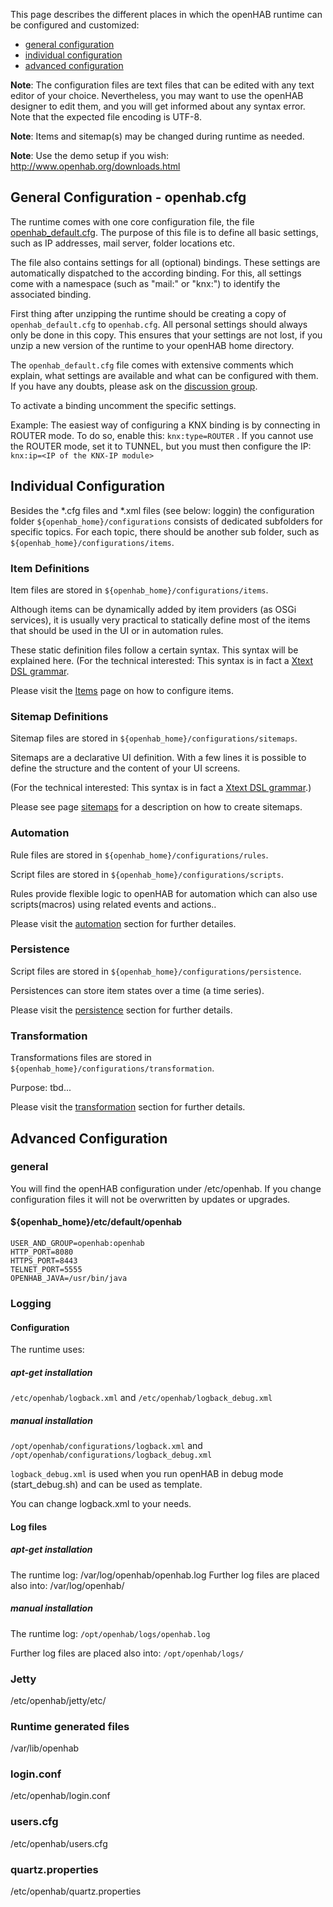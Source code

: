This page describes the different places in which the openHAB runtime can be configured and customized:
* [general configuration](Configuring-the-openHAB-runtime#general-configuration)
* [individual configuration](Configuring-the-openHAB-runtime#individual-configuration)  
* [advanced configuration](Configuring-the-openHAB-runtime#advanced-configuration)


**Note**: The configuration files are text files that can be edited with any text editor of your choice. Nevertheless, you may want to use the openHAB designer to edit them, and you will get informed about any syntax error. Note that the expected file encoding is UTF-8.

**Note**: Items and sitemap(s) may be changed during runtime as needed.

**Note**: Use the demo setup if you wish: http://www.openhab.org/downloads.html

## General Configuration - openhab.cfg

The runtime comes with one core configuration file, the file [openhab_default.cfg](https://github.com/openhab/openhab/blob/1.8/distribution/openhabhome/configurations/openhab_default.cfg).
The purpose of this file is to define all basic settings, such as IP addresses, mail server, folder locations etc.

The file also contains settings for all (optional) bindings. These settings are automatically dispatched to the according binding. For this, all settings come with a namespace (such as "mail:" or "knx:") to identify the associated binding.

First thing after unzipping the runtime should be creating a copy of `openhab_default.cfg` to `openhab.cfg`. All personal settings should always only be done in this copy. This ensures that your settings are not lost, if you unzip a new version of the runtime to your openHAB home directory.

The `openhab_default.cfg` file comes with extensive comments which explain, what settings are available and what can be configured with them. If you have any doubts, please ask on the [discussion group](https://community.openhab.org/).

To activate a binding uncomment the specific settings. 

Example:
The easiest way of configuring a KNX binding is by connecting in ROUTER mode. To do so, enable this: `knx:type=ROUTER` . If you cannot use the ROUTER mode, set it to TUNNEL, but you must then configure the IP: `knx:ip=<IP of the KNX-IP module>`

## Individual Configuration
Besides the *.cfg files and *.xml files (see below: loggin) the configuration folder `${openhab_home}/configurations` consists of dedicated subfolders for specific topics. For each topic, there should be another sub folder, such as `${openhab_home}/configurations/items`.



### Item Definitions
Item files are stored in `${openhab_home}/configurations/items`.

Although items can be dynamically added by item providers (as OSGi services), it is usually very practical to statically define most of the items that should be used in the UI or in automation rules. 

These static definition files follow a certain syntax. This syntax will be explained here. (For the technical interested: This syntax is in fact a [Xtext DSL grammar](https://github.com/openhab/openhab/blob/1.8/bundles/model/org.openhab.model.item/src/org/openhab/model/Items.xtext).

Please visit the [Items](Explanation-of-Items) page on how to configure items.

### Sitemap Definitions

Sitemap files are stored in `${openhab_home}/configurations/sitemaps`. 

Sitemaps are a declarative UI definition. With a few lines it is possible to define the structure and the content of your UI screens. 

(For the technical interested: This syntax is in fact a [Xtext DSL grammar](https://github.com/openhab/openhab/blob/1.8/bundles/model/org.openhab.model.item/src/org/openhab/model/Items.xtext).)

Please see page [sitemaps](Explanation-of-Sitemaps) for a description on how to create sitemaps.

### Automation
Rule files are stored in `${openhab_home}/configurations/rules`.

Script files are stored in `${openhab_home}/configurations/scripts`.

Rules provide flexible logic to openHAB for automation which can also use scripts(macros) using related events and actions..

Please visit the [automation](https://github.com/openhab/openhab/wiki/Automation) section for further detailes.

### Persistence
Script files are stored in `${openhab_home}/configurations/persistence`.

Persistences can store item states over a time (a time series).

Please visit the [persistence](https://github.com/openhab/openhab/wiki/Persistence) section for further details. 

### Transformation
Transformations files are stored in `${openhab_home}/configurations/transformation`.

Purpose: tbd...

Please visit the [transformation](https://github.com/openhab/openhab/wiki/Transformation) section for further details.



## Advanced Configuration
### general
You will find the openHAB configuration under /etc/openhab.
If you change configuration files it will not be overwritten by updates or upgrades.

#### ${openhab_home}/etc/default/openhab
    USER_AND_GROUP=openhab:openhab
    HTTP_PORT=8080
    HTTPS_PORT=8443
    TELNET_PORT=5555
    OPENHAB_JAVA=/usr/bin/java

### Logging
#### Configuration



The runtime uses:

##### apt-get installation

`/etc/openhab/logback.xml` and `/etc/openhab/logback_debug.xml`

##### manual installation

`/opt/openhab/configurations/logback.xml` and `/opt/openhab/configurations/logback_debug.xml` 

`logback_debug.xml` is used when you run openHAB in debug mode (start_debug.sh) and can be used as template. 

You can change logback.xml to your needs.

#### Log files

##### apt-get installation

The runtime log: /var/log/openhab/openhab.log
Further log files are placed also into: /var/log/openhab/

##### manual installation

The runtime log: `/opt/openhab/logs/openhab.log`

Further log files are placed also into: `/opt/openhab/logs/`

### Jetty
/etc/openhab/jetty/etc/
### Runtime generated files
/var/lib/openhab
### login.conf
/etc/openhab/login.conf
### users.cfg
/etc/openhab/users.cfg
### quartz.properties
/etc/openhab/quartz.properties